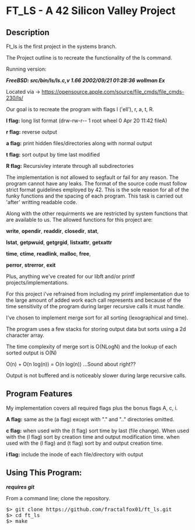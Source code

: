 # FT_LS - A 42 Silicon Valley Project

## Description
<p>Ft_ls is the first project in the systems branch.</p>
<p>The Project outline is to recreate the functionality of the ls command.
</p>
<p> Running version:

***FreeBSD: src/bin/ls/ls.c,v 1.66 2002/09/21 01:28:36 wollman Ex***

Located via -> https://opensource.apple.com/source/file_cmds/file_cmds-230/ls/

Our goal is to recreate the program with flags l ('ell'), r, a, t, R.

__l flag:__ long list format (drw-rw-r-- 1 root wheel 0 Apr 20 11:42 fileA)

__r flag:__ reverse output

__a flag:__ print hidden files/directories along with normal output

__t flag:__ sort output by time last modified

__R flag:__ Recursivley interate through all subdirectories

The implementation is not allowed to segfault or fail for any reason.
The program cannot have any leaks.
The format of the source code must follow strict format guidelines employed by 42.
This is the sole reason for all of the funky functions and the spacing of each program.
This task is carried out 'after' writting readable code.

Along with the other requirments we are restricted by system functions that are available to us.
The allowed functions for this project are:

__write__, __opendir__, __readdir__, __closedir__, __stat__,

__lstat__, __getpwuid__, __getgrgid__, __listxattr__, __getxattr__

__time__, __ctime__, __readlink__, __malloc__, __free__,

__perror__, __strerror__, __exit__
</p>

<p>Plus, anything we've created for our libft and/or printf projects/implementations.

For this project i've refrained from including my printf implementation due to the large amount of added
work each call represents and because of the time sensitivity of the program during larger recursive calls it must handle.

I've chosen to implement merge sort for all sorting (lexographical and time).

The program uses a few stacks for storing output data but sorts using a 2d character array.

The time complexity of merge sort is O(NLogN)
and the lookup of each sorted output is O(N)

O(n) + O(n log(n)) = O(n log(n)) ...Sound about right??

Output is not buffered and is noticeably slower during large recursive calls.

## Program Features

<p>My implementation covers all required flags plus the bonus flags A, c, i.

__A flag:__ same as the (a flag) except with "." and ".." directories omitted.

__c flag:__ when used with the (t flag) sort time by last (file change).
When used with the (l flag) sort by creation time and output modification time.
when used with the (l flag) and (t flag) sort by and output creation time.

__i flag:__ include the inode of each file/directory with output
</p>

## Using This Program:

__*requires git*__

<p>From a command line; clone the repository.</p>
<pre>$> git clone https://github.com/fractalfox01/ft_ls.git
$> cd ft_ls
$> make</pre>
